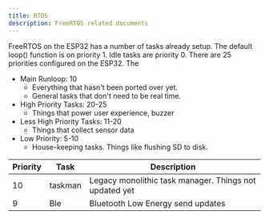 ```yaml
---
title: RTOS
description: FreeRTOS related documents
---
```


FreeRTOS on the ESP32 has a number of tasks already setup. The default loop() function is on priority 1. Idle tasks are priority 0. There are 25 priorities configured on the ESP32. The

- Main Runloop: 10
  - Everything that hasn't been ported over yet.
  - General tasks that don't need to be real time.
- High Priority Tasks: 20-25
  - Things that power user experience, buzzer
- Less High Priority Tasks: 11-20
  - Things that collect sensor data
- Low Priority: 5-10
  - House-keeping tasks. Things like flushing SD to disk.

| Priority | Task    | Description                                            |
| -------- | ------- | ------------------------------------------------------ |
| 10       | taskman | Legacy monolithic task manager. Things not updated yet |
| 9        | Ble     | Bluetooth Low Energy send updates                      |
